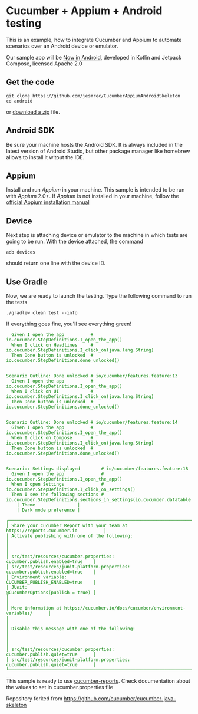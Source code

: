 # Cucumber + Appium + Android testing

This is an example, how to integrate Cucumber and Appium to automate scenarios over an Android device or emulator.

Our sample app will be [Now in Android](https://github.com/android/nowinandroid), developed in Kotlin and Jetpack Compose, licensed Apache 2.0

## Get the code


	git clone https://github.com/jesmrec/CucumberAppiumAndroidSkeleton
	cd android


or [download a zip](https://github.com/jesmrec/CucumberAppiumAndroidSkeleton/archive/refs/heads/main.zip) file.

## Android SDK

Be sure your machine hosts the Android SDK. It is always included in the latest version of Android Studio, but other package manager like homebrew allows to install it witout the IDE.

## Appium

Install and run *Appium* in your machine. This sample is intended to be run with *Appium* 2.0+. If *Appium* is not installed in your machine, follow the [official Appium installation manual](https://appium.io/docs/en/2.0/quickstart/install/)

## Device

Next step is attaching device or emulator to the machine in which tests are going to be run. With the device attached, the command

	adb devices
	
should return one line with the device ID.	

## Use Gradle

Now, we are ready to launch the testing. Type the following command to run the tests

    ./gradlew clean test --info

If everything goes fine, you'll see everything green!

<font color='green'>

      Given I open the app          # io.cucumber.StepDefinitions.I_open_the_app()
      When I click on Headlines     # io.cucumber.StepDefinitions.I_click_on(java.lang.String)
      Then Done button is unlocked  # io.cucumber.StepDefinitions.done_unlocked()


    Scenario Outline: Done unlocked # io/cucumber/features.feature:13
      Given I open the app          # io.cucumber.StepDefinitions.I_open_the_app()
      When I click on UI            # io.cucumber.StepDefinitions.I_click_on(java.lang.String)
      Then Done button is unlocked  # io.cucumber.StepDefinitions.done_unlocked()


    Scenario Outline: Done unlocked # io/cucumber/features.feature:14
      Given I open the app          # io.cucumber.StepDefinitions.I_open_the_app()
      When I click on Compose       # io.cucumber.StepDefinitions.I_click_on(java.lang.String)
      Then Done button is unlocked  # io.cucumber.StepDefinitions.done_unlocked()


    Scenario: Settings displayed        # io/cucumber/features.feature:18
      Given I open the app              # io.cucumber.StepDefinitions.I_open_the_app()
      When I open Settings              # io.cucumber.StepDefinitions.I_click_on_settings()
      Then I see the following sections # io.cucumber.StepDefinitions.sections_in_settings(io.cucumber.datatable.DataTable)
        | Theme                |
        | Dark mode preference |
        
    ┌───────────────────────────────────────────────────────────────────────────────────┐
    │ Share your Cucumber Report with your team at https://reports.cucumber.io          │
    │ Activate publishing with one of the following:                                    │
    │                                                                                   │
    │ src/test/resources/cucumber.properties:          cucumber.publish.enabled=true    │
    │ src/test/resources/junit-platform.properties:    cucumber.publish.enabled=true    │
    │ Environment variable:                            CUCUMBER_PUBLISH_ENABLED=true    │
    │ JUnit:                                           @CucumberOptions(publish = true) │
    │                                                                                   │
    │ More information at https://cucumber.io/docs/cucumber/environment-variables/      │
    │                                                                                   │
    │ Disable this message with one of the following:                                   │
    │                                                                                   │
    │ src/test/resources/cucumber.properties:          cucumber.publish.quiet=true      │
    │ src/test/resources/junit-platform.properties:    cucumber.publish.quiet=true      │
    └───────────────────────────────────────────────────────────────────────────────────┘
   
</font>

This sample is ready to use [cucumber-reports](https://cucumber.io/docs/cucumber/reporting/?lang=java). Check documentation about the values to set in cucumber.properties file 

Repository forked from https://github.com/cucumber/cucumber-java-skeleton